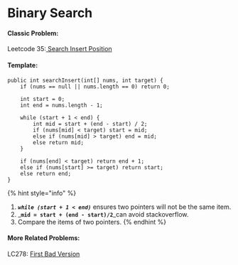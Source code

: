 # Binary Search

#### Classic Problem:

Leetcode 35:[ Search Insert Position](https://leetcode.com/problems/search-insert-position/)

#### Template:

```text
public int searchInsert(int[] nums, int target) {
    if (nums == null || nums.length == 0) return 0;
    
    int start = 0;
    int end = nums.length - 1;
    
    while (start + 1 < end) {
        int mid = start + (end - start) / 2;      
        if (nums[mid] < target) start = mid;
        else if (nums[mid] > target) end = mid;
        else return mid;
    }
    
    if (nums[end] < target) return end + 1;
    else if (nums[start] >= target) return start;
    else return end;
}
```

{% hint style="info" %}
1. _**`while (start + 1 < end)`**_ ensures two pointers will not be the same item.
2. _**`mid = start + (end - start)/2`**_can avoid stackoverflow. 
3. Compare the items of two pointers.
{% endhint %}



#### More Related Problems:

LC278: [First Bad Version](https://leetcode.com/problems/first-bad-version/)





